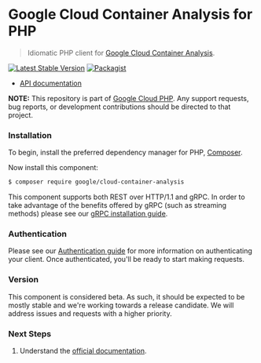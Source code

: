 # Google Cloud Container Analysis for PHP

> Idiomatic PHP client for [Google Cloud Container Analysis](https://cloud.google.com/container-analysis).

[![Latest Stable Version](https://poser.pugx.org/google/cloud-container-analysis/v/stable)](https://packagist.org/packages/google/cloud-container-analysis) [![Packagist](https://img.shields.io/packagist/dm/google/cloud-container-analysis.svg)](https://packagist.org/packages/google/cloud-container-analysis)

* [API documentation](https://cloud.google.com/php/docs/reference/cloud-container-analysis/latest)

**NOTE:** This repository is part of [Google Cloud PHP](https://github.com/googleapis/google-cloud-php). Any
support requests, bug reports, or development contributions should be directed to
that project.

### Installation

To begin, install the preferred dependency manager for PHP, [Composer](https://getcomposer.org/).

Now install this component:

```sh
$ composer require google/cloud-container-analysis
```

This component supports both REST over HTTP/1.1 and gRPC. In order to take advantage of the benefits offered by gRPC (such as streaming methods)
please see our [gRPC installation guide](https://cloud.google.com/php/grpc).

### Authentication

Please see our [Authentication guide](https://github.com/googleapis/google-cloud-php/blob/main/AUTHENTICATION.md) for more information
on authenticating your client. Once authenticated, you'll be ready to start making requests.

### Version

This component is considered beta. As such, it should be expected to be mostly
stable and we're working towards a release candidate. We will address issues
and requests with a higher priority.

### Next Steps

1. Understand the [official documentation](https://cloud.google.com/container-analysis/docs).
